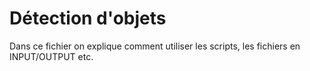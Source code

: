 # Détection d'objets
Dans ce fichier on explique comment utiliser les scripts, les fichiers en INPUT/OUTPUT etc.

